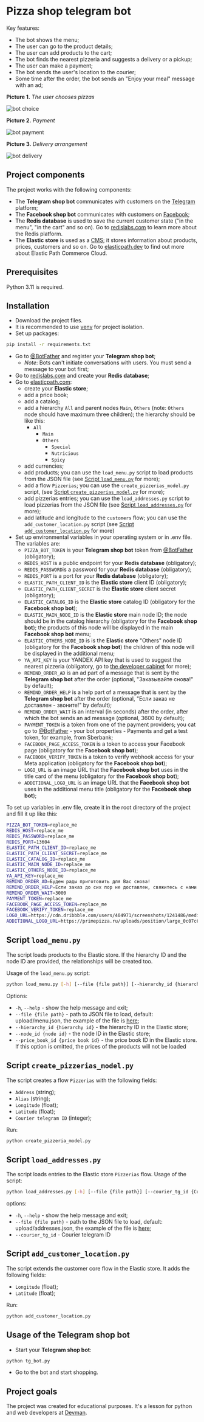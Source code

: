 # Pizza shop telegram bot

Key features:

- The bot shows the menu;
- The user can go to the product details;
- The user can add products to the cart;
- The bot finds the nearest pizzeria and suggests a delivery or a pickup;
- The user can make a payment;
- The bot sends the user's location to the courier;
- Some time after the order, the bot sends an "Enjoy your meal" message with an ad;

**Picture 1.** _The user chooses pizzas_

![bot choice](screenshots/bot_choice.gif)

**Picture 2.** _Payment_

![bot payment](screenshots/bot_payment.gif)

**Picture 3.** _Delivery arrangement_

![bot delivery](screenshots/bot_delivery.gif)

## Project components

The project works with the following components:

- The **Telegram shop bot** communicates with customers on the [Telegram](https://telegram.org/) platform;
- The **Facebook shop bot** communicates with customers on [Facebook](https://www.facebook.com/);
- The **Redis database** is used to save the current customer state ("in the menu", "in the cart" and so on). Go to [redislabs.com](https://redislabs.com/) to learn more about the Redis platform.
- The **Elastic store** is used as a [CMS](https://en.wikipedia.org/wiki/Content_management_system/); it stores information about products, prices, customers and so on. Go to [elasticpath.dev](https://elasticpath.dev/) to find out more about Elastic Path Commerce Cloud.

## Prerequisites

Python 3.11 is required.

## Installation

- Download the project files.
- It is recommended to use [venv](https://docs.python.org/3/library/venv.html?highlight=venv#module-venv) for project isolation.
- Set up packages:

```bash
pip install -r requirements.txt
```

- Go to [@BotFather](https://t.me/BotFather) and register your **Telegram shop bot**;
  - _Note_: Bots can't initiate conversations with users. You must send a message to your bot first;
- Go to [redislabs.com](https://redislabs.com/) and create your **Redis database**;
- Go to [elasticpath.com](https://euwest.cm.elasticpath.com/):
  - create your **Elastic store**;
  - add a price book;
  - add a catalog;
  - add a hierarchy `All` and parent nodes `Main`, `Others` (note: `Others` node should have maximum three children); the hierarchy should be like this:
    - `All`
      - `Main`
      - `Others`
        - `Special`
        - `Nutricious`
        - `Spicy`
  - add currencies;
  - add products; you can use the `load_menu.py` script to load products from the JSON file (see [Script `load_menu.py`](#script-load_menupy) for more);
  - add a flow `Pizzerias`; you can use the `create_pizzerias_model.py` script,  (see [Script `create_pizzerias_model.py`](#script-create_pizzerias_modelpy) for more);
  - add pizzerias entries; you can use the `load_addresses.py` script to load pizzerias from the JSON file (see [Script `load_addresses.py`](#script-load_addressespy) for more);
  - add latitude and longitude to the `customers` flow; you can use the `add_customer_location.py` script (see [Script `add_customer_location.py`](#script-add_customer_locationpy) for more)
- Set up environmental variables in your operating system or in .env file. The variables are:
  - `PIZZA_BOT_TOKEN` is your **Telegram shop bot** token from [@BotFather](https://t.me/BotFather) (obligatory);
  - `REDIS_HOST` is a public endpoint for your **Redis database** (obligatory);
  - `REDIS_PASSWORD`is a password for your **Redis database** (obligatory);
  - `REDIS_PORT` is a port for your **Redis database** (obligatory);
  - `ELASTIC_PATH_CLIENT_ID` is the **Elastic store** client ID  (obligatory);
  - `ELASTIC_PATH_CLIENT_SECRET` is the **Elastic store** client secret  (obligatory);
  - `ELASTIC_CATALOG_ID` is the **Elastic store** catalog ID (obligatory for the **Facebook shop bot**);
  - `ELASTIC_MAIN_NODE_ID` is the **Elastic store** main node ID; the node should be in the catalog hierarchy (obligatory for the **Facebook shop bot**); the products of this node will be displayed in the main  **Facebook shop bot** menu;
  - `ELASTIC_OTHERS_NODE_ID` is is the **Elastic store** "Others" node ID (obligatory for the **Facebook shop bot**) the children of this node will be displayed in the additional menu;
  - `YA_API_KEY` is your YANDEX API key that is used to suggest the nearest pizzeria (obligatory, go to [the developer cabinet](https://developer.tech.yandex.ru/) for more);
  - `REMIND_ORDER_AD` is an ad part of a message that is sent by the **Telegram shop bot** after the order (optional, "Заказывайте снова!" by default);
  - `REMIND_ORDER_HELP` is a help part of a message that is sent by the **Telegram shop bot** after the order (optional, "Если заказ не доставлен - звоните!" by default);
  - `REMIND_ORDER_WAIT` is an interval (in seconds) after the order, after which the bot sends an ad message (optional, 3600 by default);
  - `PAYMENT_TOKEN` is a token from one of the payment providers; you cat go to [@BotFather](https://t.me/BotFather) - your bot properties - Payments and get a test token, for example, from Sberbank;
  - `FACEBOOK_PAGE_ACCESS_TOKEN` is a token to access your Facebook page (obligatory for the **Facebook shop bot**);
  - `FACEBOOK_VERIFY_TOKEN` is a token to verify webhook access for your Meta application (obligatory for the **Facebook shop bot**);
  - `LOGO_URL` is an image URL that the **Facebook shop bot** uses in the title card of the menu (obligatory for the **Facebook shop bot**);
  - `ADDITIONAL_LOGO_URL` is an image URL that the **Facebook shop bot** uses in the additional menu title (obligatory for the **Facebook shop bot**);

To set up variables in .env file, create it in the root directory of the project and fill it up like this:

```bash
PIZZA_BOT_TOKEN=replace_me
REDIS_HOST=replace_me
REDIS_PASSWORD=replace_me
REDIS_PORT=13604
ELASTIC_PATH_CLIENT_ID=replace_me
ELASTIC_PATH_CLIENT_SECRET=replace_me
ELASTIC_CATALOG_ID=replace_me
ELASTIC_MAIN_NODE_ID=replace_me
ELASTIC_OTHERS_NODE_ID=replace_me
YA_API_KEY=replace_me
REMIND_ORDER_AD=Будем рады приготовить для Вас снова!
REMIND_ORDER_HELP=Если заказ до сих пор не доставлен, свяжитесь с нами!
REMIND_ORDER_WAIT=3000
PAYMENT_TOKEN=replace_me
FACEBOOK_PAGE_ACCESS_TOKEN=replace_me
FACEBOOK_VERIFY_TOKEN=replace_me
LOGO_URL=https://cdn.dribbble.com/users/404971/screenshots/1241486/media/462c5d611f788d7802591e86e561cdfd.png
ADDITIONAL_LOGO_URL=https://primepizza.ru/uploads/position/large_0c07c6fd5c4dcadddaf4a2f1a2c218760b20c396.jpg
```

## Script `load_menu.py`

The script loads products to the Elastic store. If the hierarchy ID and the node ID are provided, the relationships will be created too.

Usage of the `load_menu.py` script:

```bash
python load_menu.py [-h] [--file {file path}] [--hierarchy_id {hierarchy id}] [--node_id {node id}] [--price_book_id {price book id}]
```

Options:

- `-h`, `--help` - show the help message and exit;
- `--file {file path}` - path to JSON file to load, default: upload/menu.json, the example of the file is [here](upload/menu.json);
- `--hierarchy_id {hierarchy id}` - the hierarchy ID in the Elastic store;
- `--node_id {node id}` - the node ID in the Elastic store;
- `--price_book_id {price book id}` - the price book ID in the Elastic store. If this option is omitted, the prices of the products will not be loaded

## Script `create_pizzerias_model.py`

The script creates a flow `Pizzerias` with the following fields:

- `Address` (string);
- `Alias` (string);
- `Longitude` (float);
- `Latitude` (float);
- `Courier telegram ID` (integer);

Run:

```bash
python create_pizzeria_model.py
```

## Script `load_addresses.py`

The script loads entries to the Elastic store `Pizzerias` flow.
Usage of the script:

```bash
python load_addresses.py [-h] [--file {file path}] [--courier_tg_id {Courier telegram ID}]
```

options:

- `-h`, `--help` - show the help message and exit;
- `--file {file path}` - path to the JSON file to load, default: upload/addresses.json, the example of the file is [here](upload/addresses.json);
- `--courier_tg_id` - Courier telegram ID

## Script `add_customer_location.py`

The script extends the customer core flow in the Elastic store. It adds the following fields:

- `Longitude` (float);
- `Latitude` (float);

Run:

```bash
python add_customer_location.py
```

## Usage of the Telegram shop bot

- Start your **Telegram shop bot**:

```bash
python tg_bot.py
```

- Go to the bot and start shopping.

## Project goals

The project was created for educational purposes.
It's a lesson for python and web developers at [Devman](https://dvmn.org/).
